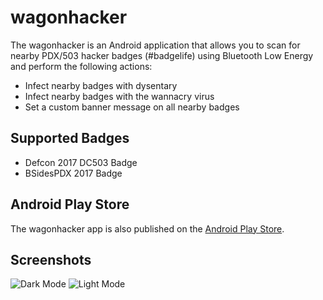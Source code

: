 # wagonhacker
The wagonhacker is an Android application that allows you to scan for nearby PDX/503 hacker badges (#badgelife) using Bluetooth Low Energy and perform the following actions:

- Infect nearby badges with dysentary
- Infect nearby badges with the wannacry virus
- Set a custom banner message on all nearby badges

## Supported Badges
- Defcon 2017 DC503 Badge
- BSidesPDX 2017 Badge

## Android Play Store
The wagonhacker app is also published on the [Android Play Store](https://play.google.com/store/apps/details?id=com.aagallag.wagonhacker&hl=en).

## Screenshots
![Dark Mode][darkmode]
![Light Mode][lightmode]

[darkmode]: https://lh3.googleusercontent.com/aHT1EHFh_a_cQqAE6bn0mWbN_pBssNOioZtBBsY_rVhL117dFbpkwKvAZoUOm-SE_F0S=w1920-h909
[lightmode]: https://lh3.googleusercontent.com/121sTRdc6Vy7hvMm6qmEpJRTi9hspc-UPWBj4WU2Tx2guMxBzgwQ29qD-v3gXPC2tA=w1920-h909
